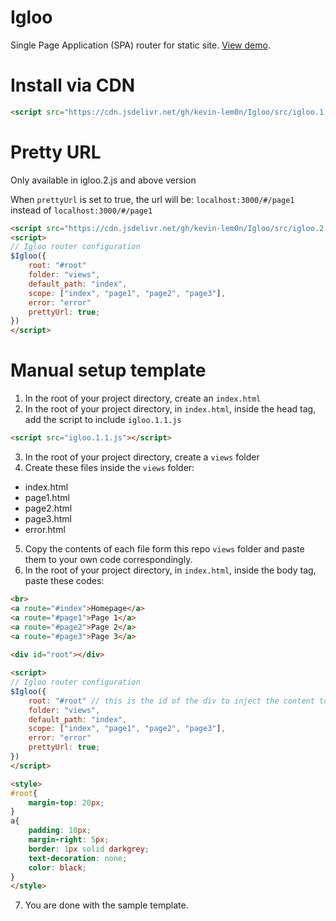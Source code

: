 # Igloo
Single Page Application (SPA) router for static site. [View demo](https://igloo-spa.netlify.app/).

# Install via CDN
```html
<script src="https://cdn.jsdelivr.net/gh/kevin-lem0n/Igloo/src/igloo.1.1.2.js"></script>
```

# Pretty URL
Only available in igloo.2.js and above version

When <code>prettyUrl</code> is set to true, the url will be:
<code>localhost:3000/#/page1</code> instead of <code>localhost:3000/#/page1</code>

```html
<script src="https://cdn.jsdelivr.net/gh/kevin-lem0n/Igloo/src/igloo.2.js"></script>
<script>
// Igloo router configuration
$Igloo({
    root: "#root" 
    folder: "views",
    default_path: "index",
    scope: ["index", "page1", "page2", "page3"],
    error: "error"
    prettyUrl: true;
})
</script>
```

# Manual setup template
1. In the root of your project directory, create an <code>index.html</code><br>
2. In the root of your project directory, in <code>index.html</code>, inside the head tag, <br>
add the script to include <code>igloo.1.1.js</code>
```html
<script src="igloo.1.1.js"></script>
```
3. In the root of your project directory, create a <code>views</code> folder<br>
4. Create these files inside the <code>views</code> folder:
- index.html <br>
- page1.html <br>
- page2.html <br>
- page3.html <br>
- error.html <br>
5. Copy the contents of each file form this repo <code>views</code> folder and paste them to your own code correspondingly.
6. In the root of your project directory, in <code>index.html</code>, inside the body tag, paste these codes:
```html
<br>
<a route="#index">Homepage</a>
<a route="#page1">Page 1</a>
<a route="#page2">Page 2</a>
<a route="#page3">Page 3</a>
    
<div id="root"></div>

<script>
// Igloo router configuration
$Igloo({
    root: "#root" // this is the id of the div to inject the content to
    folder: "views",
    default_path: "index",
    scope: ["index", "page1", "page2", "page3"],
    error: "error"
    prettyUrl: true;
})
</script>

<style>
#root{
    margin-top: 20px;
}
a{
    padding: 10px;
    margin-right: 5px;
    border: 1px solid darkgrey;
    text-decoration: none;
    color: black;
}
</style>
```
7. You are done with the sample template.